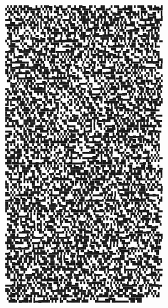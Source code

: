 ▞▞▟▚▜▟▜▅▃▙▞▞▛▇▝▆▜▃▞▚▟▄▛▇▃▛▝▄▟▊▃▞▝▜▃▟▟█▝▝▜▙▝▉▟▆▟▞▜▞▜▞▝▛▝▊▟▚▝▐▝▝▜▃▜▞▞▅▝▉▟▊▜▟▝▄▜▙▝▅▟▛▝▆▛▇▟▐▜▚▃▆▝▐▃▙▝▅▟▞▃▛▞▞▜▞▜▟▞▚▞▃▃▛▟▝▟█▟▞▜▟▜▜▝▉▟▆▜▚▝▛▝▝▟▄▟▇▜▄▟▄▟▇▃▆▜▞▟▜▟▐▝▛▞▝▞▙▝▄▜▅▝▃▜▜▝▜▟▝▟█▟▛▟▐▞▙▟█▝▄▃▙▟▅▜▚▝▛▟▜▝▝▃▝▛▐▝▞▜▙▜▅▝▇▟▝▜▛▟▝▟▆▜▛▞▙▜▃▝▞▟▞▃▄▟▆▝▛▃▟▜▜▝▇▝▞▃▞▃▚▝▃▝▜▝▞▜▛▜▝▟▛▜▝▟█▃▞▟▆▃▟▟▅▞▟▃▜▝▉▝▚▃▆▟▐▞▙▞▜▃▄▞▛▝▝▛▇▟▇▝█▜▃▟▄▟▆▟▅▝▜▝▞▞▃▝▛▜▝▟▊▜▜▝▛▟▚▝▆▜▝▜▛▃▝▟▇▃▝▞▚▃▛▟▝▃▛▝▜▜▝▃▅▃▜▟▉▃▟▝▊▝▜▃▚▃▟▟▅▞▞▟▊▝▇▞▛▟▐▃▃▟▊▝▆▟▆▛▇▃▟▝▛▟▉▃▃▃▆▟▛▝▄▞▚▜▚▜▅▟▃▝▜▃▞▃▆▝▐▜▅▝▉▞▅▃▟▝▐▃▅▞▛▃▝▞▛▜▚▞▆▟▝▞▞▟▚▟▉▝▟▝▇▜▅▜▟▛▇▟▃▜▄▝▚▃▝▃▚▃▚▜▞▜▃▟▅▃▃▝▛▟▜▞▝▟▊▃▜▟▝▞▜▞▝▞▃▜▄▝▟▟▝▞▃▞▃▝█▜▃▃▛▞▙▟▄▟▜▜▜▃▄▟▉▟▄▟█▜▟▃▝▞▅▝▅▜▛▝▆▃▚▃▛▟▝▝▇▃▄▟▝▞▛▃▛▟▉▟▅▃▃▃▜▟▉▞▛▃▙▃▆▞▜▝▉▟█▞▛▜▙▃▜▝▃▝▝▟▅▞▙▟▉▃▄▟▛▟▟▞▙▞▟▞▞▝▃▜▝▃▝▟▐▜▃▃▙▟▄▜▃▜▟▃▅▟▟▟▞▛▇▟▃▝▆▝▜▝▞▝▅▟▉▃▆▝▚▞▝▟▟▝▞▝▐▃▞▝▚▃▞▞▞▟▜▞▃▃▆▞▄▟▞▟▅▟▚▝▝▃▃▞▃▝▚▞▚▞▄▞▄▜▅▜▞▞▙▟▉▜▜▃▛▞▃▝▛▞▃▝▊▜▟▟▅▟▝▞▚▜▅▜▛▟▄▜▚▃▝▞▃▃▟▞▞▟▇▟▐▜▛▜▄▝▆▞▅▃▞▟▛▞▙▜▛▝▉▞▆▝▜▜▜▞▅▃▙▝▄▝▆▜▄▜▞▝█▃▃▞▟▞▚▟▚▃▄▞▛▞▝▟▚▜▞▟▐▞▟▃▆▟▊▞▅▝▆▃▄▝▊▃▜▃▞▝▝▃▚▞▛▞▆▝▆▛▇▝▞▃▅▜▙▃▃▛▐▟▟▟▄▜▃▟▚▟▐▃▝▟▉▞▟▜▚▃▜▞▜▝▆▝▅▝▟▝▟▝█▝▆▝▅▝▝▜▜▜▛▟▄▝▆▃▜▟▚▝▉▜▙▛▇▃▅▜▝▟▇▞▄▜▚▟▅▃▆▜▝▝▊▃▝▃▛▝▜▜▙▝▆▝▇▟▝▛▇▜▅▃▛▜▄▜▅▟▟▃▙▞▙▝▊▞▛▞▚▝█▛▐▟▚▞▝▞▃▝▄▃▝▟▅▜▜▞▆▃▜▟▚▟▃▞▝▞▟▜▄▝▃▟▛▃▃▛▇▃▄▝▚▟█▟▚▞▆▃▚▞▛▝▄▞▟▟▛▞▞▟▅▜▜▃▅▟▛▜▞▞▆▜▞▞▄▟▉▟▝▜▄▃▟▃▙▜▄▞▛▟▛▃▟▃▚▜▜▝▄▝▚▃▃▝▜▞▄▟▐▝▇▝▃▃▄▜▞▞▜▟▉▟▐▟▟▟▄▞▙▃▃▝▄▝▐▞▆▃▛▜▙▟▚▜▙▞▚▞▅▟▅▝▐▃▟▝▃▝▝▟▇▛▐▟█▟▛▞▜▝█▞▄▟▄▃▅▛▐▞▜▞▙▜▝▟▇▃▞▝▚▝▞▞▞▟▇▝▇▜▞▃▟▟▊▟▉▃▙▜▟▟▚▃▄▃▙▞▝▜▝▟▚▃▆▝▝▜▞▟▊▟▐▟▆▜▟▟▟▟▛▟▇▜▃▝▉▃▙▃▞▜▟▞▅▜▄▜▚▛▇▝▊▛▇▟▚▞▜▝▝▟▝▟▜▃▚▞▚▝▛▟▚▞▝▜▟▃▅▝▃▝▅▃▞▜▛▃▛▃▝▞▄▝▛▟▆▛▇▝▝▝▆▜▜▞▜▟▉▝█▝▜▟▞▜▜▞▝▃▙▝▟▜▙▃▝▃▃▟▉▜▟▞▛▟▝▜▃▞▃▝▊▞▝▟▅▝▝▞▙▟▉▟▛▝▅▝▊▟▐▃▙▞▝▞▃▞▛▟▃▞▛▃▃▃▅▛▐▝▜▞▃▃▝▞▆▜▄▟▊▃▟▞▞▞▃▟▉▟▟▃▙▝▇▃▄▃▟▜▅▜▞▃▜▃▟▃▃▃▅▝▆▛▇▟▇▟▉▝▊▟▉▝▃▝▞▃▄▜▞▝▝▝▇▟▜▝▇▟▛▝█▞▝▞▞▟▟▝▐▞▜▟▆▟▞▝▚▞▆▞▛▝▊▜▝▟▝▝▉▃▅▟▊▟█▃▝▃▆▃▚▞▅▜▛▝▊▝▊▃▝▃▞▃▛▝▐▟█▜▙▟▉▞▙▜▃▜▛▟█▟▉▞▅▜▟▟▊▝▄▜▝▟▜▝▟▃▃▛▐▃▆▜▟▝▄▟▝▟▅▟▟▟▃▝▅▟▟▞▛▃▙▟█▃▛▝▅▃▝▟▉▝█▟▃▜▃▟▝▞▙▝▄▞▛▝▝▝▉▝▐▞▅▞▚▝▐▞▄▝▊▛▐▞▛▟▉▜▙▞▝▃▙▞▆▟▟▞▟▃▙▃▚▞▄▜▃▜▝▞▚▜▝▟▃▜▜▜▃▞▃▜▅▟▜▟▛▃▄▞▄▜▟▛▇▝▅▜▞▝▚▃▙▟▐▝▞▟▉▞▟▞▚▟▇▞▞▃▙▟▉▟▛▜▚▞▝▟▃▃▛▜▛▝▟▞▙▜▛▞▃▃▆▜▚▟▐▝▅▟█▜▛▝█▜▅▃▄▃▝▃▟▞▆▞▆▞▜▝▆▃▟▝▐▞▚▝▉▃▄▞▞▟▊▃▟▃▄▃▞▟▟▟▃▝▅▞▟▟▆▟▅▜▄▃▝▟▉▞▞▜▚▜▃▛▇▜▙▃▝▟▆▞▙▃▛▜▛▟▜▝▟▟▞▜▅▝▆▃▚▜▞▟▛▝▐▜▞▞▅▝▅▝▛▝▉▞▞▜▛▟▚▜▟▜▙▜▛▃▅▜▃▜▅▟▟▟▛▝▟▃▅▞▙▜▜▝▄▝▅▟▚▜▄▟▄▝▝▜▃▝▜▟▜▃▃▟▐▝▐▜▅▝▄▞▟▜▞▃▙▞▜▞▚▜▙▝▅▃▞▃▝▝▜▟▅▝▐▜▞▞▄▟▜▝█▃▝▜▅▛▐▃▛▜▄▝▚▝▃▟█▝▐▞▆▃▜▞▄▃▞▞▚▟█▞▝▝▚▜▄▟█▜▄▝▄▜▜▛▐▜▙▝▆▝▛▝▆▜▄▟▐▜▝▟▅▞▚▞▃▃▝▟▃▜▚▜▞▞▚▝▊▛▐▝▐▜▚▞▄▝▟▃▄▜▅▃▄▝▝▛▇▝▃▟▅▞▞▝▉▞▝▜▜▃▃▞▞▞▅▝█▜▅▟▝▜▟▝▅▜▚▟▃▞▛▃▚▟▅▃▄▞▛▃▚▟█▟▃▃▟▞▙▃▃▞▚▃▛▟▃▃▙▞▚▛▇▟▅▝▛▟▝▟█▜▅▜▄▃▆▜▛▟▜▝▝▞▞▜▜▟█▞▅▟▞▜▞▃▃▞▆▟▛▟▟▞▙▟▅▝█▜▟▛▐▟▄▝▆▛▐▜▜▝▇▃▞▝▜▝█▟▚▝▉▛▐▟█▃▄▃▄▛▐▃▙▟▝▝▃▟▚▝▟▞▆▜▄▟▛▝▇▝▛▝▜▟▝▝▄▟▞▃▄▃▚▃▛▝█▟▆▃▞▝▆▝▐▃▅▜▟▟▇▞▃▟▟▜▚▜▚▃▜▝▚▟▆▟▆▃▙▞▆▃▚▜▛▜▞▞▝▝▄▞▝▝▉▟▇▟▛▟▚▛▇▟▐▝▆▞▜▛▐▟▐▃▝▛▐▜▜▞▛▝▛▃▜▟▛▃▄▟▉▝▄▃▚▜▞▜▛▟▇▃▟▝▅▟▛▞▚▛▐▞▙▟▛▟▊▃▜▝▇▟▉▟█▞▙▝▃▝▉▞▚▞▝▞▙▝█▝▇▟█▝█▃▝▜▞▜▙▜▃▜▙▞▝▃▄▝▆▟▟▜▟▛▇▟▅▟▞▜▄▃▚▜▞▟▇▜▃▟▅▛▐▃▃▃▞▞▛▞▜▜▃▃▟▞▚▜▄▞▃▃▅▜▟▞▚▟▚▝▃▝▄▟▚▃▙▜▜▟▚▃▃▝▞▃▝▞▙▝▐▟▝▞▙▝▃▟▇▞▄▝▚▟▞▟▃▜▛▞▛▜▟▟▆▟▊▟▚▞▛▝▉▃▞▃▝▟▝▃▅▝▚▜▙▟▛▜▛▃▜▝█▃▝▞▟▃▃▟▐▟▄▞▆▝▞▜▅▞▆▝▜▞▝▟█▃▆▝▝▝▇▜▜▜▟▝▐▝▞▞▅▟▃▟▞▃▞▞▅▟▄▃▆▞▙▜▛▟▞▝▊▝▚▜▝▜▃▟▟▟▜▞▜▜▟▃▚▞▜▞▚▝▉▞▃▜▅▜▛▜▅▝▊▝▐▞▃▝▝▟▇▜▞▞▅▟▜▜▟▃▛▃▚▞▜▟▅▃▜▛▐▜▟▜▞▃▆▟▊▟▞▜▅▜▄▜▅▟▆▞▛▝▞▟▝▟▆▞▄▟▉▟▐▃▄▟▟▞▛▛▐▞▚▃▆▟▛▟▅▝▝▟▃▃▆▛▇▃▃▃▃▜▉▜▉
